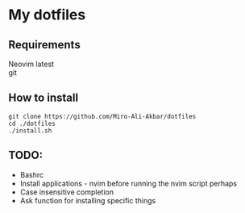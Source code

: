 # My dotfiles
## Requirements
Neovim latest\
git

## How to install
```
git clone https://github.com/Miro-Ali-Akbar/dotfiles
cd ./dotfiles
./install.sh
```

## TODO:
* Bashrc
* Install applications - nvim before running the nvim script perhaps
* Case insensitive completion
* Ask function for installing specific things
